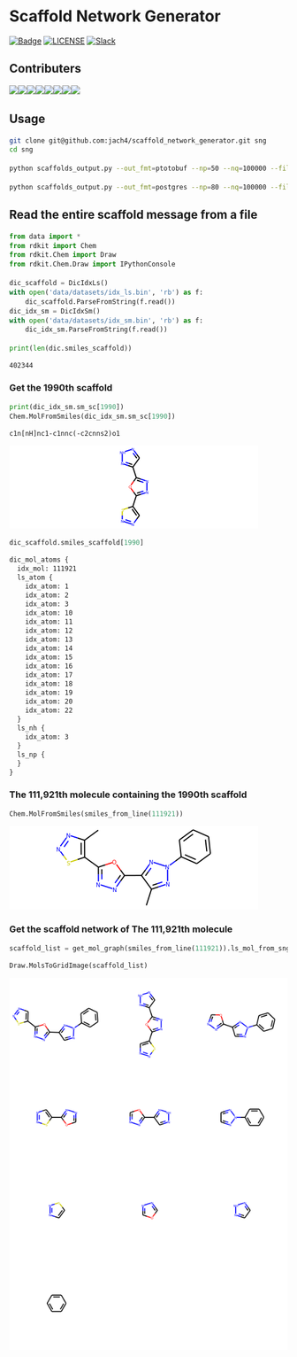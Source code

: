 

# Scaffold Network Generator


[![Badge](https://img.shields.io/badge/link-996.icu-%23FF4D5B.svg?style=flat-square)](https://996.icu/#/en_US)
[![LICENSE](https://img.shields.io/badge/license-Anti%20996-blue.svg?style=flat-square)](https://github.com/996icu/996.ICU/blob/master/LICENSE)
[![Slack](https://img.shields.io/badge/slack-996icu-green.svg?style=flat-square)](https://join.slack.com/t/996icu/shared_invite/enQtNTg4MjA3MzA1MzgxLWQyYzM5M2IyZmIyMTVjMzU5NTE5MGI5Y2Y2YjgwMmJiMWMxMWMzNGU3NDJmOTdhNmRlYjJlNjk5ZWZhNWIwZGM)

## Contributers
[![](https://sourcerer.io/fame/jach4/jach4/scaffold_network_generator/images/0)](https://sourcerer.io/fame/jach4/jach4/scaffold_network_generator/links/0)[![](https://sourcerer.io/fame/jach4/jach4/scaffold_network_generator/images/1)](https://sourcerer.io/fame/jach4/jach4/scaffold_network_generator/links/1)[![](https://sourcerer.io/fame/jach4/jach4/scaffold_network_generator/images/2)](https://sourcerer.io/fame/jach4/jach4/scaffold_network_generator/links/2)[![](https://sourcerer.io/fame/jach4/jach4/scaffold_network_generator/images/3)](https://sourcerer.io/fame/jach4/jach4/scaffold_network_generator/links/3)[![](https://sourcerer.io/fame/jach4/jach4/scaffold_network_generator/images/4)](https://sourcerer.io/fame/jach4/jach4/scaffold_network_generator/links/4)[![](https://sourcerer.io/fame/jach4/jach4/scaffold_network_generator/images/5)](https://sourcerer.io/fame/jach4/jach4/scaffold_network_generator/links/5)[![](https://sourcerer.io/fame/jach4/jach4/scaffold_network_generator/images/6)](https://sourcerer.io/fame/jach4/jach4/scaffold_network_generator/links/6)[![](https://sourcerer.io/fame/jach4/jach4/scaffold_network_generator/images/7)](https://sourcerer.io/fame/jach4/jach4/scaffold_network_generator/links/7)
>>>>>>> 
## Usage

```bash
git clone git@github.com:jach4/scaffold_network_generator.git sng
cd sng

python scaffolds_output.py --out_fmt=ptotobuf --np=50 --nq=100000 --file_input=data/datasets/input.smi --scaffolds_output=data/datasets/idx_sm.bin --file_output=data/datasets/idx_ls.bin 

python scaffolds_output.py --out_fmt=postgres --np=80 --nq=100000 --file_input=data/datasets/input.smi --sql_dic=./data1.json --db_name=sc1
```
## Read the entire scaffold message from a file


```python
from data import *
from rdkit import Chem
from rdkit.Chem import Draw
from rdkit.Chem.Draw import IPythonConsole

dic_scaffold = DicIdxLs()
with open('data/datasets/idx_ls.bin', 'rb') as f:
    dic_scaffold.ParseFromString(f.read())
dic_idx_sm = DicIdxSm()
with open('data/datasets/idx_sm.bin', 'rb') as f:
    dic_idx_sm.ParseFromString(f.read())

print(len(dic.smiles_scaffold))
```

    402344


### Get the 1990th scaffold


```python
print(dic_idx_sm.sm_sc[1990])
Chem.MolFromSmiles(dic_idx_sm.sm_sc[1990])
```

    c1n[nH]nc1-c1nnc(-c2cnns2)o1

![avatar](images/output_3_1.png)


```python
dic_scaffold.smiles_scaffold[1990]
```




    dic_mol_atoms {
      idx_mol: 111921
      ls_atom {
        idx_atom: 1
        idx_atom: 2
        idx_atom: 3
        idx_atom: 10
        idx_atom: 11
        idx_atom: 12
        idx_atom: 13
        idx_atom: 14
        idx_atom: 15
        idx_atom: 16
        idx_atom: 17
        idx_atom: 18
        idx_atom: 19
        idx_atom: 20
        idx_atom: 22
      }
      ls_nh {
        idx_atom: 3
      }
      ls_np {
      }
    }



### The 111,921th molecule containing the 1990th scaffold


```python
Chem.MolFromSmiles(smiles_from_line(111921))
```

![avatar](images/output_6_0.png)

### Get the scaffold network of The 111,921th molecule


```python
scaffold_list = get_mol_graph(smiles_from_line(111921)).ls_mol_from_sng_u()
```


```python
Draw.MolsToGridImage(scaffold_list)
```

![avatar](images/output_9_0.png)





